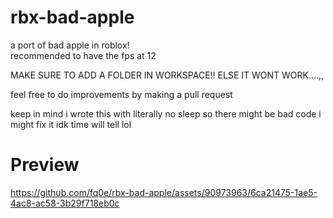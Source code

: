 # rbx-bad-apple
a port of bad apple in roblox!  
recommended to have the fps at 12

MAKE SURE TO ADD A FOLDER IN WORKSPACE!! ELSE IT WONT WORK....,,

feel free to do improvements by making a pull request

keep in mind i wrote this with literally no sleep so there might be bad code  i might fix it idk  time will tell lol

# Preview



https://github.com/fq0e/rbx-bad-apple/assets/90973963/6ca21475-1ae5-4ac8-ac58-3b29f718eb0c

